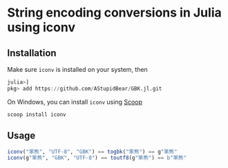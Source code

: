 # String encoding conversions in Julia using iconv

## Installation

Make sure `iconv` is installed on your system, then

```julia
julia>]
pkg> add https://github.com/AStupidBear/GBK.jl.git
```

On Windows, you can install `iconv` using [Scoop](https://scoop.sh/) 

```
scoop install iconv
```

## Usage

```julia
iconv("笨熊", "UTF-8", "GBK") == togbk("笨熊") == g"笨熊"
iconv(g"笨熊", "GBK", "UTF-8") == toutf8(g"笨熊") == b"笨熊"
```